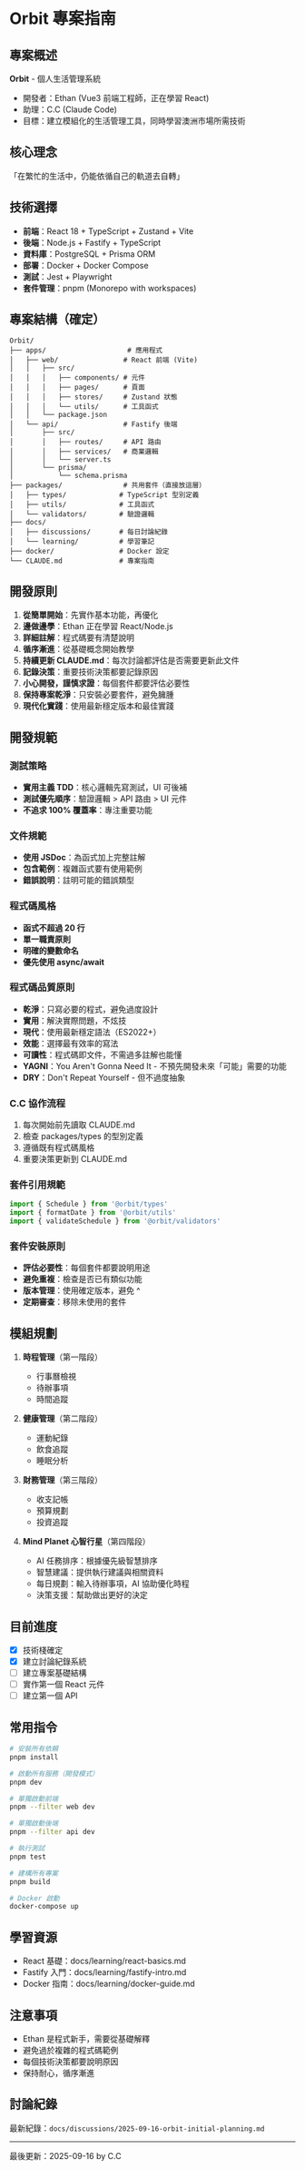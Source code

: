 # Orbit 專案指南

## 專案概述
**Orbit** - 個人生活管理系統
- 開發者：Ethan (Vue3 前端工程師，正在學習 React)
- 助理：C.C (Claude Code)
- 目標：建立模組化的生活管理工具，同時學習澳洲市場所需技術

## 核心理念
「在繁忙的生活中，仍能依循自己的軌道去自轉」

## 技術選擇
- **前端**：React 18 + TypeScript + Zustand + Vite
- **後端**：Node.js + Fastify + TypeScript
- **資料庫**：PostgreSQL + Prisma ORM
- **部署**：Docker + Docker Compose
- **測試**：Jest + Playwright
- **套件管理**：pnpm (Monorepo with workspaces)

## 專案結構（確定）
```
Orbit/
├── apps/                    # 應用程式
│   ├── web/                # React 前端 (Vite)
│   │   ├── src/
│   │   │   ├── components/ # 元件
│   │   │   ├── pages/      # 頁面
│   │   │   ├── stores/     # Zustand 狀態
│   │   │   └── utils/      # 工具函式
│   │   └── package.json
│   └── api/                # Fastify 後端
│       ├── src/
│       │   ├── routes/     # API 路由
│       │   ├── services/   # 商業邏輯
│       │   └── server.ts
│       └── prisma/
│           └── schema.prisma
├── packages/               # 共用套件（直接放這層）
│   ├── types/             # TypeScript 型別定義
│   ├── utils/             # 工具函式
│   └── validators/        # 驗證邏輯
├── docs/
│   ├── discussions/       # 每日討論紀錄
│   └── learning/          # 學習筆記
├── docker/                # Docker 設定
└── CLAUDE.md              # 專案指南
```

## 開發原則
1. **從簡單開始**：先實作基本功能，再優化
2. **邊做邊學**：Ethan 正在學習 React/Node.js
3. **詳細註解**：程式碼要有清楚說明
4. **循序漸進**：從基礎概念開始教學
5. **持續更新 CLAUDE.md**：每次討論都評估是否需要更新此文件
6. **記錄決策**：重要技術決策都要記錄原因
7. **小心開發，謹慎求證**：每個套件都要評估必要性
8. **保持專案乾淨**：只安裝必要套件，避免臃腫
9. **現代化實踐**：使用最新穩定版本和最佳實踐

## 開發規範

### 測試策略
- **實用主義 TDD**：核心邏輯先寫測試，UI 可後補
- **測試優先順序**：驗證邏輯 > API 路由 > UI 元件
- **不追求 100% 覆蓋率**：專注重要功能

### 文件規範
- **使用 JSDoc**：為函式加上完整註解
- **包含範例**：複雜函式要有使用範例
- **錯誤說明**：註明可能的錯誤類型

### 程式碼風格
- **函式不超過 20 行**
- **單一職責原則**
- **明確的變數命名**
- **優先使用 async/await**

### 程式碼品質原則
- **乾淨**：只寫必要的程式，避免過度設計
- **實用**：解決實際問題，不炫技
- **現代**：使用最新穩定語法（ES2022+）
- **效能**：選擇最有效率的寫法
- **可讀性**：程式碼即文件，不需過多註解也能懂
- **YAGNI**：You Aren't Gonna Need It - 不預先開發未來「可能」需要的功能
- **DRY**：Don't Repeat Yourself - 但不過度抽象

### C.C 協作流程
1. 每次開始前先讀取 CLAUDE.md
2. 檢查 packages/types 的型別定義
3. 遵循既有程式碼風格
4. 重要決策更新到 CLAUDE.md

### 套件引用規範
```typescript
import { Schedule } from '@orbit/types'
import { formatDate } from '@orbit/utils'
import { validateSchedule } from '@orbit/validators'
```

### 套件安裝原則
- **評估必要性**：每個套件都要說明用途
- **避免重複**：檢查是否已有類似功能
- **版本管理**：使用確定版本，避免 ^
- **定期審查**：移除未使用的套件

## 模組規劃
1. **時程管理**（第一階段）
   - 行事曆檢視
   - 待辦事項
   - 時間追蹤

2. **健康管理**（第二階段）
   - 運動紀錄
   - 飲食追蹤
   - 睡眠分析

3. **財務管理**（第三階段）
   - 收支記帳
   - 預算規劃
   - 投資追蹤

4. **Mind Planet 心智行星**（第四階段）
   - AI 任務排序：根據優先級智慧排序
   - 智慧建議：提供執行建議與相關資料
   - 每日規劃：輸入待辦事項，AI 協助優化時程
   - 決策支援：幫助做出更好的決定

## 目前進度
- [x] 技術棧確定
- [x] 建立討論紀錄系統
- [ ] 建立專案基礎結構
- [ ] 實作第一個 React 元件
- [ ] 建立第一個 API

## 常用指令
```bash
# 安裝所有依賴
pnpm install

# 啟動所有服務（開發模式）
pnpm dev

# 單獨啟動前端
pnpm --filter web dev

# 單獨啟動後端
pnpm --filter api dev

# 執行測試
pnpm test

# 建構所有專案
pnpm build

# Docker 啟動
docker-compose up
```

## 學習資源
- React 基礎：docs/learning/react-basics.md
- Fastify 入門：docs/learning/fastify-intro.md
- Docker 指南：docs/learning/docker-guide.md

## 注意事項
- Ethan 是程式新手，需要從基礎解釋
- 避免過於複雜的程式碼範例
- 每個技術決策都要說明原因
- 保持耐心，循序漸進

## 討論紀錄
最新紀錄：`docs/discussions/2025-09-16-orbit-initial-planning.md`

---
最後更新：2025-09-16 by C.C